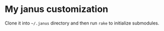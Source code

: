 My janus customization
===================

Clone it into `~/.janus` directory and then run `rake` to initialize
submodules.
